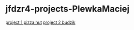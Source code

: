 # jfdzr4-projects-PlewkaMaciej
[project 1 pizza hut](./pizzahut.png)
[project 2 budzik](./budzik.jpg)